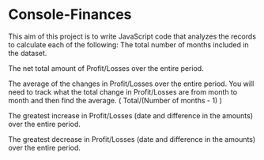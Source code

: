 # Console-Finances
This aim of this project is to write JavaScript code that analyzes the records to calculate each of the following:
The total number of months included in the dataset.

The net total amount of Profit/Losses over the entire period.

The average of the changes in Profit/Losses over the entire period.
You will need to track what the total change in Profit/Losses are from month to month
and then find the average.
( Total/(Number of months - 1) )

The greatest increase in Profit/Losses (date and difference in the amounts) over the entire
period.

The greatest decrease in Profit/Losses (date and difference in the amounts) over the entire
period.
